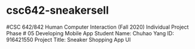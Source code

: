 # csc642-sneakersell

#CSC 642/842 Human Computer Interaction (Fall 2020) Individual Project Phase # 05 Developing Mobile App
 Student Name: Chuhao Yang
 ID: 916421550
 Project Title: Sneaker Shopping App UI
